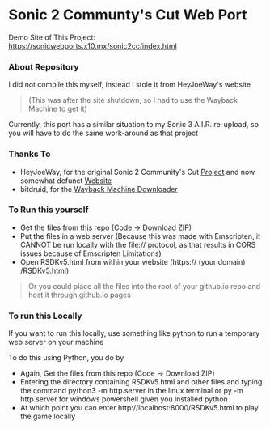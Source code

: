 # Sonic 2 Communty's Cut Web Port

Demo Site of This Project: https://sonicwebports.x10.mx/sonic2cc/index.html

### About Repository
I did not compile this myself, instead I stole it from HeyJoeWay's website
> (This was after the site shutdown, so I had to use the Wayback Machine to get it)

Currently, this port has a similar situation to my Sonic 3 A.I.R. re-upload, so you will have to do the same work-around as that project

### Thanks To
- HeyJoeWay, for the original Sonic 2 Community's Cut [Project](https://github.com/heyjoeway/s2cx) and now somewhat defunct [Website](https://jojudge.com/s2cx/)
- bitdruid, for the [Wayback Machine Downloader](https://github.com/bitdruid/python-wayback-machine-downloader)

### To Run this yourself
- Get the files from this repo (Code -> Download ZIP)
- Put the files in a web server (Because this was made with Emscripten, it CANNOT be run locally with the file:// protocol, as that results in CORS issues because of Emscripten Limitations)
- Open RSDKv5.html from within your website (https:// (your domain) /RSDKv5.html)

> Or you could place all the files into the root of your github.io repo and host it through github.io pages

### To run this Locally
If you want to run this locally, use something like python to run a temporary web server on your machine

To do this using Python, you do by
- Again, Get the files from this repo (Code -> Download ZIP)
- Entering the directory containing RSDKv5.html and other files and typing the command python3 -m http.server in the linux terminal or py -m http.server for windows powershell given you installed python
- At which point you can enter http://localhost:8000/RSDKv5.html to play the game locally
